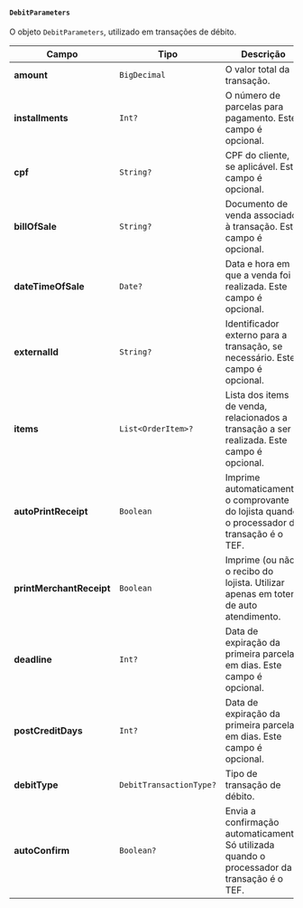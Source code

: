 #### `DebitParameters`

O objeto `DebitParameters`, utilizado em transações de débito.

| Campo                    | Tipo           | Descrição                                                                                  |
|--------------------------|----------------|--------------------------------------------------------------------------------------------|
| **amount**               | `BigDecimal`   | O valor total da transação.                                                                |
| **installments**         | `Int?`         | O número de parcelas para pagamento. Este campo é opcional.                                |
| **cpf**                  | `String?`      | CPF do cliente, se aplicável. Este campo é opcional.                                       |
| **billOfSale**           | `String?`      | Documento de venda associado à transação. Este campo é opcional.                           |
| **dateTimeOfSale**       | `Date?`        | Data e hora em que a venda foi realizada. Este campo é opcional.                           |
| **externalId**           | `String?`      | Identificador externo para a transação, se necessário. Este campo é opcional.              |
| **items**                | `List<OrderItem>?` | Lista dos items de venda, relacionados a transação a ser realizada. Este campo é opcional. |
| **autoPrintReceipt**     | `Boolean`      | Imprime automaticamente o comprovante do lojista quando o processador da transação é o TEF. |
| **printMerchantReceipt** | `Boolean`      | Imprime (ou não) o recibo do lojista. Utilizar apenas em totens de auto atendimento.       |
| **deadline**             | `Int?`         | Data de expiração da primeira parcela, em dias. Este campo é opcional.                     |
| **postCreditDays**       | `Int?`         | Data de expiração da primeira parcela, em dias. Este campo é opcional.                     |
| **debitType**            | `DebitTransactionType?` | Tipo de transação de débito.                                                      |
| **autoConfirm**          | `Boolean?`     | Envia a confirmação automaticamente. Só utilizada quando o processador da transação é o TEF. |




